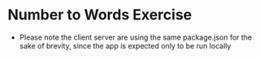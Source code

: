 # Number to Words Exercise

- Please note the client server are using the same package.json for the sake of brevity, since the app is expected only to be run locally